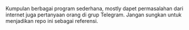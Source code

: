 Kumpulan berbagai program sederhana, mostly dapet permasalahan dari internet juga pertanyaan orang di grup Telegram. Jangan sungkan untuk menjadikan repo ini sebagai referensi.
